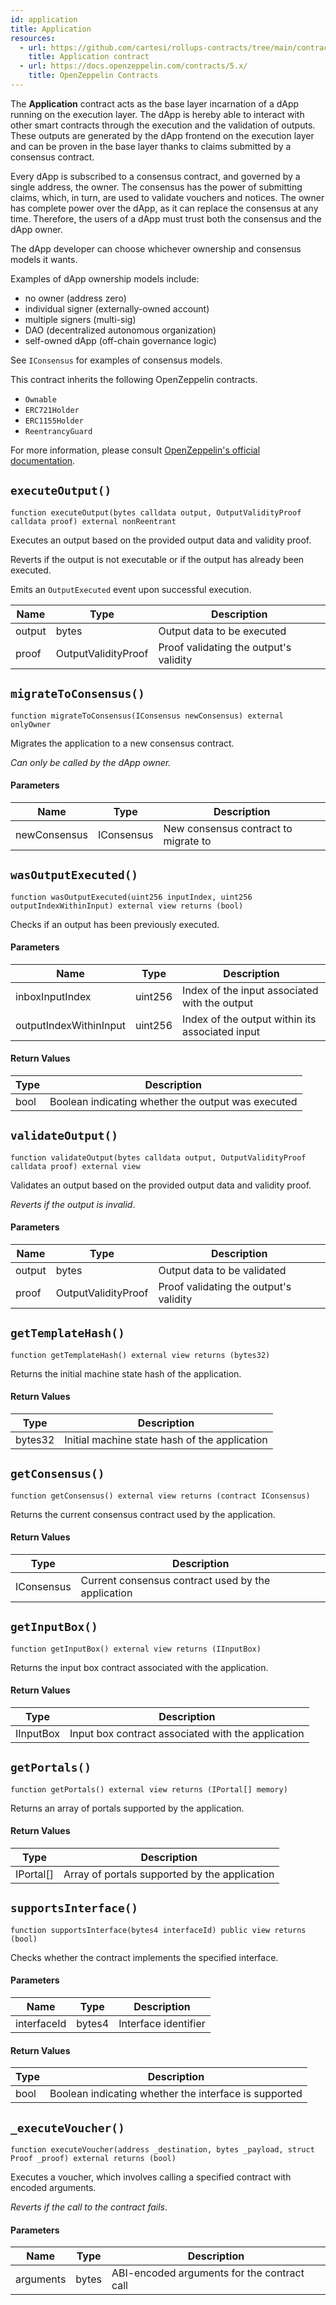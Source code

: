```yaml
---
id: application
title: Application
resources:
  - url: https://github.com/cartesi/rollups-contracts/tree/main/contracts/dapp
    title: Application contract
  - url: https://docs.openzeppelin.com/contracts/5.x/
    title: OpenZeppelin Contracts
---
```


The **Application** contract acts as the base layer incarnation of a dApp running on the execution layer. The dApp is hereby able to interact with other smart contracts through the execution and the validation of outputs. These outputs are generated by the dApp frontend on the execution layer and can be proven in the base layer thanks to claims submitted by a consensus contract.

Every dApp is subscribed to a consensus contract, and governed by a single address, the owner. The consensus has the power of submitting claims, which, in turn, are used to validate vouchers and notices. The owner has complete power over the dApp, as it can replace the consensus at any time. Therefore, the users of a dApp must trust both the consensus and the dApp owner.

The dApp developer can choose whichever ownership and consensus models it wants.

Examples of dApp ownership models include:

- no owner (address zero)
- individual signer (externally-owned account)
- multiple signers (multi-sig)
- DAO (decentralized autonomous organization)
- self-owned dApp (off-chain governance logic)

See `IConsensus` for examples of consensus models.

This contract inherits the following OpenZeppelin contracts.

- `Ownable`
- `ERC721Holder`
- `ERC1155Holder`
- `ReentrancyGuard`

For more information, please consult [OpenZeppelin's official documentation](https://docs.openzeppelin.com/contracts/4.x/).

## `executeOutput()`

```solidity
function executeOutput(bytes calldata output, OutputValidityProof calldata proof) external nonReentrant
```

Executes an output based on the provided output data and validity proof.

Reverts if the output is not executable or if the output has already been executed.

Emits an `OutputExecuted` event upon successful execution.

| Name   | Type                | Description                            |
| ------ | ------------------- | -------------------------------------- |
| output | bytes               | Output data to be executed             |
| proof  | OutputValidityProof | Proof validating the output's validity |

## `migrateToConsensus()`

```solidity
function migrateToConsensus(IConsensus newConsensus) external onlyOwner
```

Migrates the application to a new consensus contract.

_Can only be called by the dApp owner._

#### Parameters

| Name         | Type       | Description                          |
| ------------ | ---------- | ------------------------------------ |
| newConsensus | IConsensus | New consensus contract to migrate to |

## `wasOutputExecuted()`

```solidity
function wasOutputExecuted(uint256 inputIndex, uint256 outputIndexWithinInput) external view returns (bool)
```

Checks if an output has been previously executed.

#### Parameters

| Name                   | Type    | Description                                     |
| ---------------------- | ------- | ----------------------------------------------- |
| inboxInputIndex        | uint256 | Index of the input associated with the output   |
| outputIndexWithinInput | uint256 | Index of the output within its associated input |

#### Return Values

| Type | Description                                        |
| ---- | -------------------------------------------------- |
| bool | Boolean indicating whether the output was executed |

## `validateOutput()`

```solidity
function validateOutput(bytes calldata output, OutputValidityProof calldata proof) external view
```

Validates an output based on the provided output data and validity proof.

_Reverts if the output is invalid_.

#### Parameters

| Name   | Type                | Description                            |
| ------ | ------------------- | -------------------------------------- |
| output | bytes               | Output data to be validated            |
| proof  | OutputValidityProof | Proof validating the output's validity |

## `getTemplateHash()`

```solidity
function getTemplateHash() external view returns (bytes32)
```

Returns the initial machine state hash of the application.

#### Return Values

| Type    | Description                                   |
| ------- | --------------------------------------------- |
| bytes32 | Initial machine state hash of the application |

## `getConsensus()`

```solidity
function getConsensus() external view returns (contract IConsensus)
```

Returns the current consensus contract used by the application.

#### Return Values

| Type       | Description                                        |
| ---------- | -------------------------------------------------- |
| IConsensus | Current consensus contract used by the application |

## `getInputBox()`

```solidity
function getInputBox() external view returns (IInputBox)
```

Returns the input box contract associated with the application.

#### Return Values

| Type      | Description                                        |
| --------- | -------------------------------------------------- |
| IInputBox | Input box contract associated with the application |


## `getPortals()`

```solidity
function getPortals() external view returns (IPortal[] memory)
```
Returns an array of portals supported by the application.

#### Return Values

| Type      | Description                                        |
| --------- | -------------------------------------------------- |
| IPortal[]| Array of portals supported by the application |



## `supportsInterface()`

```solidity
function supportsInterface(bytes4 interfaceId) public view returns (bool)
```
Checks whether the contract implements the specified interface.

#### Parameters

| Name | Type      | Description                                        |
| --------- | --------- | -------------------------------------------------- |
|  interfaceId    | bytes4 | Interface identifier |

#### Return Values

| Type      | Description                                        |
| --------- | -------------------------------------------------- |
| bool | 	Boolean indicating whether the interface is supported |




## `_executeVoucher()`

```solidity
function executeVoucher(address _destination, bytes _payload, struct Proof _proof) external returns (bool)
```

Executes a voucher, which involves calling a specified contract with encoded arguments.

_Reverts if the call to the contract fails_.


#### Parameters

| Name          | Type         | Description                                                                                        |
| ------------- | ------------ | -------------------------------------------------------------------------------------------------- |
| arguments | bytes      | 	ABI-encoded arguments for the contract call                            |

